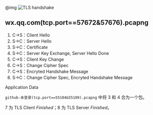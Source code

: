 
@img ![TLS handshake](http://image.beekka.com/blog/201402/bg2014020502.png)

## wx.qq.com(tcp.port==57672&57676).pcapng

1. C->S：Client Hello  
2. S->C：Server Hello  
3. S->C：Certificate  
4. S->C：Server Key Exchange, Server Hello Done  
5. C->S：Client Key Change  
6. C->S：Change Cipher Spec  
7. C->S：Encryted Handshake Message  
8. S->C：Change Cipher Spec, Encryted Handshake Message  

Application Data  

`github-未登录(tcp.port==55104&55109).pcapng` 中将 3 和 4 合为一个包。

7 为 TLS Client _Finished_；8 为 TLS Server _Finished_。
